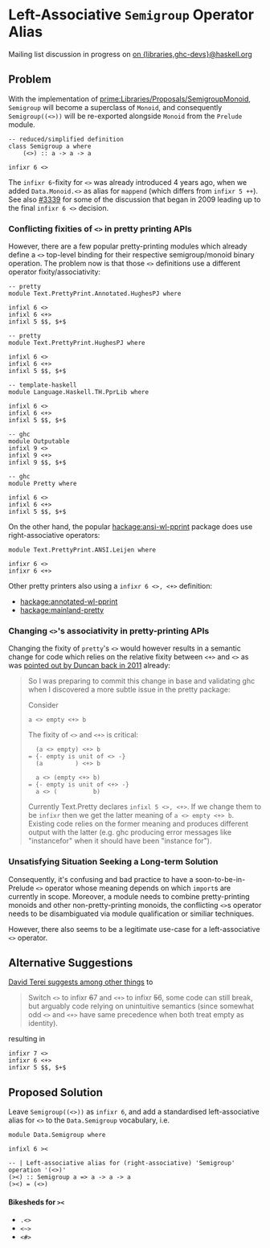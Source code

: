 # Left-Associative `Semigroup` Operator Alias






Mailing list discussion in progress on [
on {libraries,ghc-devs}\@haskell.org](http://thread.gmane.org/gmane.comp.lang.haskell.ghc.devel/12030)


## Problem



With the implementation of [
prime:Libraries/Proposals/SemigroupMonoid](https://prime.haskell.org/intertrac/Libraries/Proposals/SemigroupMonoid), `Semigroup` will become a superclass of `Monoid`, and consequently `Semigroup((<>))` will be re-exported alongside `Monoid` from the `Prelude` module.


```
-- reduced/simplified definition
class Semigroup a where
    (<>) :: a -> a -> a

infixr 6 <>
```


The `infixr 6`-fixity for `<>` was already introduced 4 years ago, when we added `Data.Monoid.<>` as alias for `mappend` (which differs from `infixr 5 ++`). See also [\#3339](https://gitlab.staging.haskell.org/ghc/ghc/issues/3339) for some of the discussion that began in 2009 leading up to the final `infixr 6 <>` decision.


### Conflicting fixities of `<>` in pretty printing APIs



However, there are a few popular pretty-printing modules which already define a `<>` top-level binding for their respective semigroup/monoid binary operation. The problem now is that those `<>` definitions use a different operator fixity/associativity:


```
-- pretty
module Text.PrettyPrint.Annotated.HughesPJ where

infixl 6 <>
infixl 6 <+>
infixl 5 $$, $+$

-- pretty
module Text.PrettyPrint.HughesPJ where

infixl 6 <>
infixl 6 <+>
infixl 5 $$, $+$
```

```
-- template-haskell
module Language.Haskell.TH.PprLib where

infixl 6 <> 
infixl 6 <+>
infixl 5 $$, $+$
```

```
-- ghc
module Outputable
infixl 9 <> 
infixl 9 <+>
infixl 9 $$, $+$

-- ghc
module Pretty where

infixl 6 <>
infixl 6 <+>
infixl 5 $$, $+$
```


On the other hand, the popular [
hackage:ansi-wl-pprint](http://hackage.haskell.org/package/ansi-wl-pprint) package does use right-associative operators:


```
module Text.PrettyPrint.ANSI.Leijen where

infixr 6 <>
infixr 6 <+>
```


Other pretty printers also using a `infixr 6 <>, <+>` definition:


- [
  hackage:annotated-wl-pprint](http://hackage.haskell.org/package/annotated-wl-pprint)
- [ hackage:mainland-pretty](http://hackage.haskell.org/package/mainland-pretty)

### Changing `<>`'s associativity in pretty-printing APIs



Changing the fixity of `pretty`'s `<>` would however results in a semantic change for code which relies on the relative fixity between `<+>` and `<>` as was [
pointed out by Duncan back in 2011](https://mail.haskell.org/pipermail/libraries/2011-November/017066.html) already:


>
>
> So I was preparing to commit this change in base and validating ghc when I discovered a more subtle issue in the pretty package:
>
>
>
> Consider
>
>
> ```
> a <> empty <+> b
> ```
>
>
> The fixity of `<>` and `<+>` is critical:
>
>
> ```
>   (a <> empty) <+> b
> = {- empty is unit of <> -}
>   (a         ) <+> b
>
>   a <> (empty <+> b)
> = {- empty is unit of <+> -}
>   a <> (          b)
> ```
>
>
> Currently Text.Pretty declares `infixl 5 <>, <+>`. If we change them to be `infixr` then we get the latter  meaning of `a <> empty <+> b`. Existing code relies on the former meaning and produces different output with the latter (e.g. ghc producing error messages like "instancefor" when it should have been "instance for").
>
>

### Unsatisfying Situation Seeking a Long-term Solution



Consequently, it's confusing and bad practice to have a soon-to-be-in-Prelude `<>` operator whose meaning depends on which `import`s are currently in scope. Moreover, a module needs to combine pretty-printing monoids and other non-pretty-printing monoids, the conflicting `<>`s operator needs to be disambiguated via module qualification or similiar techniques.



However, there also seems to be a legitimate use-case for a left-associative `<>` operator.


## Alternative Suggestions



[
David Terei suggests among other things](https://github.com/haskell/pretty/issues/30#issuecomment-161146748) to


>
>
> Switch `<>` to infixr ~~6~~7 and `<+>` to infixr ~~5~~6, some code can still break, but arguably code relying on unintuitive semantics (since somewhat odd `<>` and `<+>` have same precedence when both treat empty as identity).
>
>


resulting in


```
infixr 7 <>
infixr 6 <+>
infixr 5 $$, $+$
```

## Proposed Solution



Leave `Semigroup((<>))` as `infixr 6`, and add a standardised left-associative alias for `<>` to the `Data.Semigroup` vocabulary, i.e.


```
module Data.Semigroup where

infixl 6 ><

-- | Left-associative alias for (right-associative) 'Semigroup' operation '(<>)'
(><) :: Semigroup a => a -> a -> a
(><) = (<>)

```

#### Bikesheds for `><`


- `.<>`
- `<~>`
- `<#>`
